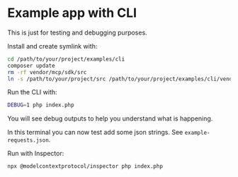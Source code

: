 # Example app with CLI

This is just for testing and debugging purposes.


Install and create symlink with:

```bash
cd /path/to/your/project/examples/cli
composer update
rm -rf vendor/mcp/sdk/src
ln -s /path/to/your/project/src /path/to/your/project/examples/cli/vendor/mcp/sdk/src
```

Run the CLI with:

```bash
DEBUG=1 php index.php
```

You will see debug outputs to help you understand what is happening.

In this terminal you can now test add some json strings. See `example-requests.json`.

Run with Inspector:

```bash
npx @modelcontextprotocol/inspector php index.php
```
